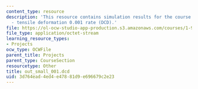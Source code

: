 ```yaml
---
content_type: resource
description: 'This resource contains simulation results for the course projects: NAMD
  - tensile deformation 0.001 rate (DCD).'
file: https://ol-ocw-studio-app-production.s3.amazonaws.com/courses/1-978-from-nano-to-macro-introduction-to-atomistic-modeling-techniques-january-iap-2007/3d764ead4ed4e47881d9e696679c2e23_out_small_001.dcd
file_type: application/octet-stream
learning_resource_types:
- Projects
ocw_type: OCWFile
parent_title: Projects
parent_type: CourseSection
resourcetype: Other
title: out_small_001.dcd
uid: 3d764ead-4ed4-e478-81d9-e696679c2e23
---
```

